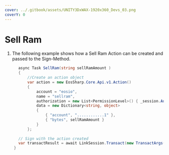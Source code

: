 ```yaml
---
cover: ../.gitbook/assets/UNITY3DxWAX-1920x360_Devs_03.png
coverY: 0
---
```


# Sell Ram

1. The following example shows how a Sell Ram Action can be created and passed to the Sign-Method.

```csharp
      async Task SellRam(string sellRamAmount )
      {
          //Create an action object
          var action = new EosSharp.Core.Api.v1.Action()
          {
              account = "eosio",
              name = "sellram",
              authorization = new List<PermissionLevel>() { _session.Auth },
              data = new Dictionary<string, object>
              {
                  { "account", "............1" },
                  { "bytes", sellRamAmount }
              }
          };
		
	  // Sign with the action created
	  var transactResult = await LinkSession.Transact(new TransactArgs() { Action = action });
	}
```
